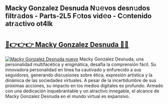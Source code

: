 ## Macky Gonzalez Desnuda N𝚞𝚎vos desn𝚞dos filtr𝚊dos - Parts-2L5 F𝚘tos vid𝚎o - C𝚘ntenido atr𝚊ctivo ot4lk

# <h2><a href="http://mb8x1g.tromn.icu/?c=Macky+Gonzalez+Desnuda">🔗👉👉👉 Macky Gonzalez Desnuda 🔗🔗</a></h2>

[![Macky Gonzalez Desnuda nuevo](https://i.imgur.com/pEAQMta.gif)](http://mb8x1g.tromn.icu/?c=Macky+Gonzalez+Desnuda)
Macky Gonzalez Desnuda, una personalidad multifacética y enigmática, desafía la comprensión fácil. Su innovadora personalidad en línea ha cautivado y enfurecido a sus seguidores, generando discusiones sobre ética, expresión artística y la dinámica de las sociedades virtuales. A pesar de la incertidumbre de sus próximas acciones, su impacto en los medios digitales es profundo. Armado con una dedicación inquebrantable y un atractivo innegable, el alcance de Macky Gonzalez Desnuda en el mundo virtual es expansivo.

